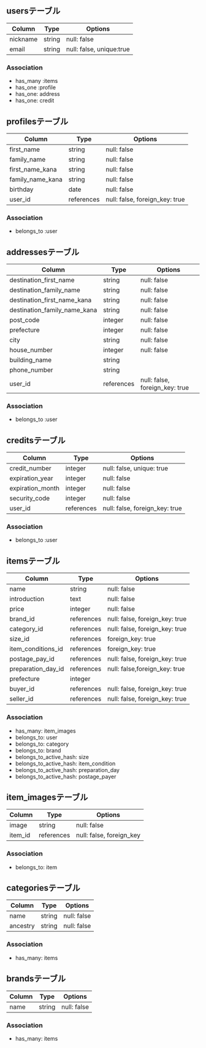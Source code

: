 
## usersテーブル
|Column|Type|Options|
|------|----|-------|
|nickname|string|null: false|
|email|string|null: false, unique:true|
### Association
- has_many :items
- has_one :profile
- has_one: address
- has_one: credit

## profilesテーブル
|Column|Type|Options|
|------|----|-------|
|first_name|string|null: false|
|family_name|string|null: false|
|first_name_kana|string|null: false|
|family_name_kana|string|null: false|
|birthday|date|null: false|
|user_id|references|null: false, foreign_key: true|
### Association
- belongs_to :user
 
## addressesテーブル
|Column|Type|Options|
|------|----|-------|
|destination_first_name|string|null: false|
|destination_family_name|string|null: false|
|destination_first_name_kana|string|null: false|
|destination_family_name_kana|string|null: false|
|post_code|integer|null: false|
|prefecture|integer|null: false|
|city|string|null: false|
|house_number|integer|null: false|
|building_name|string||
|phone_number|string||
|user_id|references|null: false, foreign_key: true|
### Association
- belongs_to :user

## creditsテーブル
|Column|Type|Options|
|------|----|-------|
|credit_number|integer|null: false, unique: true|
|expiration_year|integer|null: false|
|expiration_month|integer|null: false|
|security_code|integer|null: false|
|user_id|references|null: false, foreign_key: true|
### Association
- belongs_to :user

## itemsテーブル
|Column|Type|Options|
|------|----|-------|
|name|string|null: false|
|introduction|text|null: false|
|price|integer|null: false|
|brand_id|references|null: false, foreign_key: true|
|category_id|references|null: false, foreign_key: true|
|size_id|references|foreign_key: true|
|item_conditions_id|references|foreign_key: true|
|postage_pay_id|references|null: false, foreign_key: true|
|preparation_day_id|references|null: false,foreign_key: true|
|prefecture|integer||
|buyer_id|references|null: false, foreign_key: true|
|seller_id|references|null: false, foreign_key: true|
### Association
- has_many: item_images
- belongs_to: user
- belongs_to: category
- belongs_to: brand
- belongs_to_active_hash: size
- belongs_to_active_hash: item_condition
- belongs_to_active_hash: preparation_day
- belongs_to_active_hash: postage_payer

## item_imagesテーブル
|Column|Type|Options|
|------|----|-------|
|image|string|null: false|
|item_id|references|null: false, foreign_key|
### Association
- belongs_to: item

## categoriesテーブル
|Column|Type|Options|
|------|----|-------|
|name|string|null: false|
|ancestry|string|null: false|
### Association
- has_many: items

## brandsテーブル
|Column|Type|Options|
|------|----|-------|
|name|string|null: false|
### Association
- has_many: items